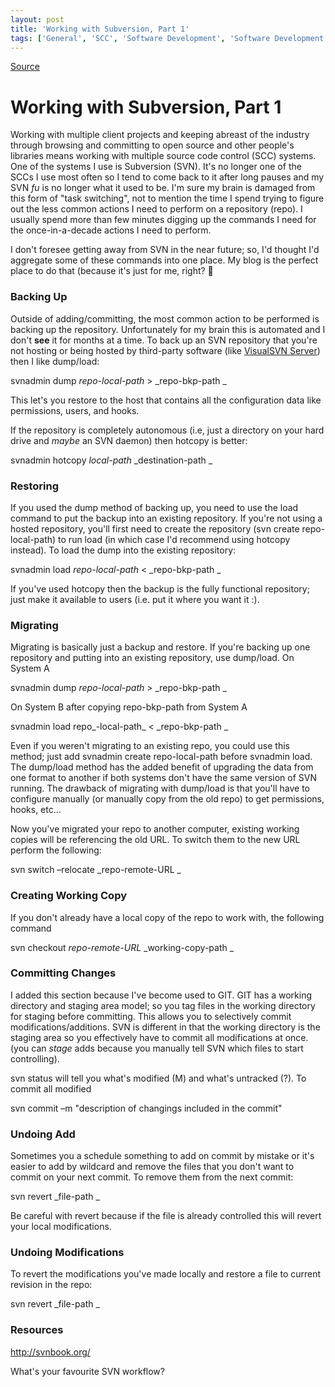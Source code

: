 ```yaml
---
layout: post
title: 'Working with Subversion, Part 1'
tags: ['General', 'SCC', 'Software Development', 'Software Development Workflow', 'Subversion', 'SVN', 'msmvps']
---
```

[Source](http://blogs.msmvps.com/peterritchie/2011/11/11/working-with-subversion-part-1/ "Permalink to Working with Subversion, Part 1")

# Working with Subversion, Part 1

Working with multiple client projects and keeping abreast of the industry through browsing and committing to open source and other people's libraries means working with multiple source code control (SCC) systems. One of the systems I use is Subversion (SVN). It's no longer one of the SCCs I use most often so I tend to come back to it after long pauses and my SVN _fu_ is no longer what it used to be. I'm sure my brain is damaged from this form of "task switching", not to mention the time I spend trying to figure out the less common actions I need to perform on a repository (repo). I usually spend more than few minutes digging up the commands I need for the once-in-a-decade actions I need to perform. 

I don't foresee getting away from SVN in the near future; so, I'd thought I'd aggregate some of these commands into one place. My blog is the perfect place to do that (because it's just for me, right? 🙂

### Backing Up

Outside of adding/committing, the most common action to be performed is backing up the repository. Unfortunately for my brain this is automated and I don't **see** it for months at a time. To back up an SVN repository that you're not hosting or being hosted by third-party software (like [VisualSVN Server][1]) then I like dump/load:

svnadmin dump _repo-local-path_ > _repo-bkp-path _

This let's you restore to the host that contains all the configuration data like permissions, users, and hooks.

If the repository is completely autonomous (i.e, just a directory on your hard drive and _maybe_ an SVN daemon) then hotcopy is better:

svnadmin hotcopy _local-path_ _destination-path _

### Restoring

If you used the dump method of backing up, you need to use the load command to put the backup into an existing repository. If you're not using a hosted repository, you'll first need to create the repository (svn create repo-local-path) to run load (in which case I'd recommend using hotcopy instead). To load the dump into the existing repository:

svnadmin load _repo-local-path_ < _repo-bkp-path _

If you've used hotcopy then the backup is the fully functional repository; just make it available to users (i.e. put it where you want it :).

### Migrating

Migrating is basically just a backup and restore. If you're backing up one repository and putting into an existing repository, use dump/load. On System A

svnadmin dump _repo-local-path_ > _repo-bkp-path _

On System B after copying repo-bkp-path from System A

svnadmin load repo_-local-path_ < _repo-bkp-path _

Even if you weren't migrating to an existing repo, you could use this method; just add svnadmin create repo-local-path before svnadmin load. The dump/load method has the added benefit of upgrading the data from one format to another if both systems don't have the same version of SVN running. The drawback of migrating with dump/load is that you'll have to configure manually (or manually copy from the old repo) to get permissions, hooks, etc…

Now you've migrated your repo to another computer, existing working copies will be referencing the old URL. To switch them to the new URL perform the following:

svn switch –relocate _repo-remote-URL _

### Creating Working Copy

If you don't already have a local copy of the repo to work with, the following command 

svn checkout _repo-remote-URL_ _working-copy-path _

### Committing Changes

I added this section because I've become used to GIT. GIT has a working directory and staging area model; so you tag files in the working directory for staging before committing. This allows you to selectively commit modifications/additions. SVN is different in that the working directory is the staging area so you effectively have to commit all modifications at once. (you can _stage_ adds because you manually tell SVN which files to start controlling).

svn status will tell you what's modified (M) and what's untracked (?). To commit all modified 

svn commit –m "description of changings included in the commit"

### Undoing Add

Sometimes you a schedule something to add on commit by mistake or it's easier to add by wildcard and remove the files that you don't want to commit on your next commit. To remove them from the next commit:

svn revert _file-path _   

Be careful with revert because if the file is already controlled this will revert your local modifications.

### Undoing Modifications

To revert the modifications you've made locally and restore a file to current revision in the repo:

svn revert _file-path _

### Resources

 <http://svnbook.org/>



What's your favourite SVN workflow?

[1]: http://www.visualsvn.com/server/



